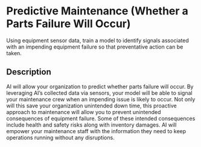 # Predictive Maintenance (Whether a Parts Failure Will Occur)
Using equipment sensor data, train a model to identify signals associated with an impending equipment failure so that preventative action can be taken. 

## Description
AI will allow your organization to predict whether parts failure will occur. By leveraging AI’s collected data via sensors, your model will be able to signal your maintenance crew when an impending issue is likely to occur. Not only will this save your organization unintended down time, this proactive approach to maintenance will allow you to prevent unintended consequences of equipment failure. Some of these intended consequences include health and safety risks along with inventory damages. AI will empower your maintenance staff with the information they need to keep operations running without any disruptions.
